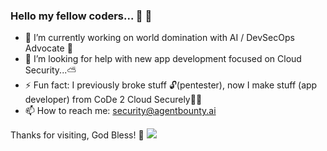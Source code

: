 ### Hello my fellow coders... 👋 🚀

 - 🔭 I’m currently working on world domination with AI / DevSecOps Advocate 👑
 - 🤔 I’m looking for help with new app development focused on Cloud Security...⛅
 - ⚡ Fun fact: I previously broke stuff 🔓(pentester), now I make stuff (app developer) from CoDe 2 Cloud Securely👷🔐
 - 📫 How to reach me: security@agentbounty.ai

Thanks for visiting, God Bless! 🙏
![](https://komarev.com/ghpvc/?atwilsecurity)
 
<!--
**atwilsecurity/atwilsecurity** is a ✨ _special_ ✨ repository because its `README.md` (this file) appears on your GitHub profile.

Here are some ideas to get you started:

- 🔭 I’m currently working on ...
- 🌱 I’m currently learning ...
- 👯 I’m looking to collaborate on ...
- 🤔 I’m looking for help with ...
- 💬 Ask me about ...
- 📫 How to reach me: ...
- 😄 Pronouns: ...
- ⚡ Fun fact: ...
-->
